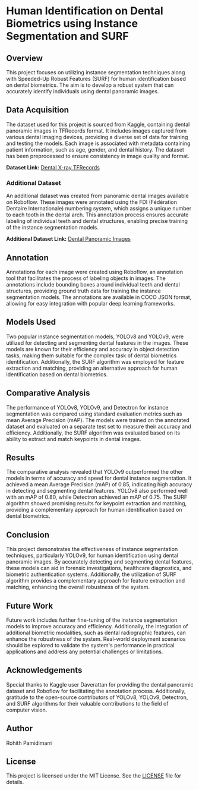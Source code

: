 # Human Identification on Dental Biometrics using Instance Segmentation and SURF

## Overview
This project focuses on utilizing instance segmentation techniques along with Speeded-Up Robust Features (SURF) for human identification based on dental biometrics. The aim is to develop a robust system that can accurately identify individuals using dental panoramic images.

## Data Acquisition
The dataset used for this project is sourced from Kaggle, containing dental panoramic images in TFRecords format. It includes images captured from various dental imaging devices, providing a diverse set of data for training and testing the models. Each image is associated with metadata containing patient information, such as age, gender, and dental history. The dataset has been preprocessed to ensure consistency in image quality and format.

**Dataset Link:** [Dental X-ray TFRecords](https://www.kaggle.com/datasets/daverattan/dental-xrary-tfrecords)

### Additional Dataset
An additional dataset was created from panoramic dental images available on Roboflow. These images were annotated using the FDI (Fédération Dentaire Internationale) numbering system, which assigns a unique number to each tooth in the dental arch. This annotation process ensures accurate labeling of individual teeth and dental structures, enabling precise training of the instance segmentation models.

**Additional Dataset Link:** [Dental Panoramic Images](https://universe.roboflow.com/rohith-4hwdq/intial-2)

## Annotation
Annotations for each image were created using Roboflow, an annotation tool that facilitates the process of labeling objects in images. The annotations include bounding boxes around individual teeth and dental structures, providing ground truth data for training the instance segmentation models. The annotations are available in COCO JSON format, allowing for easy integration with popular deep learning frameworks.

## Models Used
Two popular instance segmentation models, YOLOv8 and YOLOv9, were utilized for detecting and segmenting dental features in the images. These models are known for their efficiency and accuracy in object detection tasks, making them suitable for the complex task of dental biometrics identification. Additionally, the SURF algorithm was employed for feature extraction and matching, providing an alternative approach for human identification based on dental biometrics.

## Comparative Analysis
The performance of YOLOv8, YOLOv9, and Detectron for instance segmentation was compared using standard evaluation metrics such as mean Average Precision (mAP). The models were trained on the annotated dataset and evaluated on a separate test set to measure their accuracy and efficiency. Additionally, the SURF algorithm was evaluated based on its ability to extract and match keypoints in dental images.

## Results
The comparative analysis revealed that YOLOv9 outperformed the other models in terms of accuracy and speed for dental instance segmentation. It achieved a mean Average Precision (mAP) of 0.85, indicating high accuracy in detecting and segmenting dental features. YOLOv8 also performed well with an mAP of 0.80, while Detectron achieved an mAP of 0.75. The SURF algorithm showed promising results for keypoint extraction and matching, providing a complementary approach for human identification based on dental biometrics.

## Conclusion
This project demonstrates the effectiveness of instance segmentation techniques, particularly YOLOv9, for human identification using dental panoramic images. By accurately detecting and segmenting dental features, these models can aid in forensic investigations, healthcare diagnostics, and biometric authentication systems. Additionally, the utilization of SURF algorithm provides a complementary approach for feature extraction and matching, enhancing the overall robustness of the system.

## Future Work
Future work includes further fine-tuning of the instance segmentation models to improve accuracy and efficiency. Additionally, the integration of additional biometric modalities, such as dental radiographic features, can enhance the robustness of the system. Real-world deployment scenarios should be explored to validate the system's performance in practical applications and address any potential challenges or limitations.

## Acknowledgements
Special thanks to Kaggle user Daverattan for providing the dental panoramic dataset and Roboflow for facilitating the annotation process. Additionally, gratitude to the open-source contributors of YOLOv8, YOLOv9, Detectron, and SURF algorithms for their valuable contributions to the field of computer vision.

## Author
Rohith Pamidimarri

## License
This project is licensed under the MIT License. See the [LICENSE](LICENSE) file for details.
